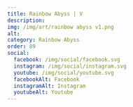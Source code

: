 ```yaml
---
title: Rainbow Abyss | V
description: 
img: /img/art/rainbow abyss v1.png
alt: 
category: Rainbow Abyss
order: 89
social:
  facebook: /img/social/facebook.svg
  instagram: /img/social/instagram.svg
  youtube: /img/social/youtube.svg
  facebookAlt: Facebook
  instagramAlt: Instagram
  youtubeAlt: Youtube
---
```


